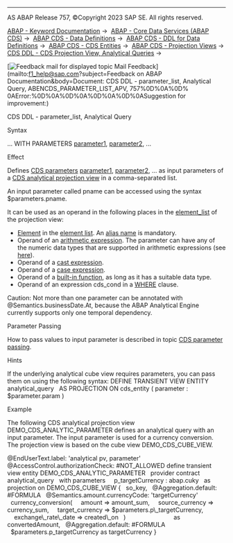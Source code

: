  

* * *

AS ABAP Release 757, ©Copyright 2023 SAP SE. All rights reserved.

[ABAP - Keyword Documentation](javascript:call_link\('abenabap.htm'\)) →  [ABAP - Core Data Services (ABAP CDS)](javascript:call_link\('abencds.htm'\)) →  [ABAP CDS - Data Definitions](javascript:call_link\('abencds_entities.htm'\)) →  [ABAP CDS - DDL for Data Definitions](javascript:call_link\('abencds_f1_ddl_syntax.htm'\)) →  [ABAP CDS - CDS Entities](javascript:call_link\('abencds_view_entity.htm'\)) →  [ABAP CDS - Projection Views](javascript:call_link\('abencds_proj_views.htm'\)) →  [CDS DDL - CDS Projection View, Analytical Queries](javascript:call_link\('abencds_analytical_query_apv.htm'\)) → 

 [![](Mail.gif?object=Mail.gif&sap-language=EN "Feedback mail for displayed topic") Mail Feedback](mailto:f1_help@sap.com?subject=Feedback on ABAP Documentation&body=Document: CDS DDL - parameter_list, Analytical Query, ABENCDS_PARAMETER_LIST_APV, 757%0D%0A%0D%
0AError:%0D%0A%0D%0A%0D%0A%0D%0ASuggestion for improvement:)

CDS DDL - parameter\_list, Analytical Query

Syntax

... WITH PARAMETERS [parameter1](javascript:call_link\('abencds_f1_param.htm'\)), [parameter2](javascript:call_link\('abencds_f1_param.htm'\)), ...

Effect

Defines [CDS parameters](javascript:call_link\('abencds_parameter_glosry.htm'\) "Glossary Entry") [parameter1](javascript:call_link\('abencds_f1_param.htm'\)), [parameter2](javascript:call_link\('abencds_f1_param.htm'\)), ... as input parameters of a [CDS analytical projection view](javascript:call_link\('abencds_analytical_pv_glosry.htm'\) "Glossary Entry") in a comma-separated list.

An input parameter called pname can be accessed using the syntax $parameters.pname.

It can be used as an operand in the following places in the [element\_list](javascript:call_link\('abencds_element_list_apv.htm'\)) of the projection view:

-   [Element](javascript:call_link\('abencds_element_apv.htm'\)) in the [element list](javascript:call_link\('abencds_element_list_apv.htm'\)). An [alias name](javascript:call_link\('abenalias_glosry.htm'\) "Glossary Entry") is mandatory.
-   Operand of an [arithmetic expression](javascript:call_link\('abencds_arithmetic_expression_v2.htm'\)). The parameter can have any of the numeric data types that are supported in arithmetic expressions (see [here](javascript:call_link\('abencds_arithmetic_expression_v2.htm'\))).
-   Operand of a [cast expression](javascript:call_link\('abencds_cast_expression_v2.htm'\)).
-   Operand of a [case expression](javascript:call_link\('abencds_case_expression_apv.htm'\)).
-   Operand of a [built-in function](javascript:call_link\('abencds_builtin_functions_v2.htm'\)), as long as it has a suitable data type.
-   Operand of an expression cds\_cond in a [WHERE](javascript:call_link\('abencds_where_apv.htm'\)) clause.

Caution: Not more than one parameter can be annotated with @Semantics.businessDate.At, because the ABAP Analytical Engine currently supports only one temporal dependency.

Parameter Passing

How to pass values to input parameter is described in topic [CDS parameter passing](javascript:call_link\('abencds_select_parameters_v2.htm'\)).

Hints

If the underlying analytical cube view requires parameters, you can pass them on using the following syntax:
DEFINE TRANSIENT VIEW ENTITY analytical\_query
  AS PROJECTION ON cds\_entity ( parameter : $parameter.param )

Example

The following CDS analytical projection view DEMO\_CDS\_ANALYTIC\_PARAMETER defines an analytical query with an input parameter. The input parameter is used for a currency conversion. The projection view is based on the cube view DEMO\_CDS\_CUBE\_VIEW.

@EndUserText.label: 'analytical pv, parameter'
@AccessControl.authorizationCheck: #NOT\_ALLOWED
define transient view entity DEMO\_CDS\_ANALYTIC\_PARAMETER
  provider contract analytical\_query
  with parameters
    p\_targetCurrency : abap.cuky
  as projection on DEMO\_CDS\_CUBE\_VIEW
{
  so\_key,
  @Aggregation.default: #FORMULA
  @Semantics.amount.currencyCode: 'targetCurrency'
  currency\_conversion(
    amount => amount\_sum,
    source\_currency => currency\_sum,
    target\_currency => $parameters.p\_targetCurrency,
    exchange\_rate\_date => created\_on
  )                            as convertedAmount,
  @Aggregation.default: #FORMULA
  $parameters.p\_targetCurrency as targetCurrency
}